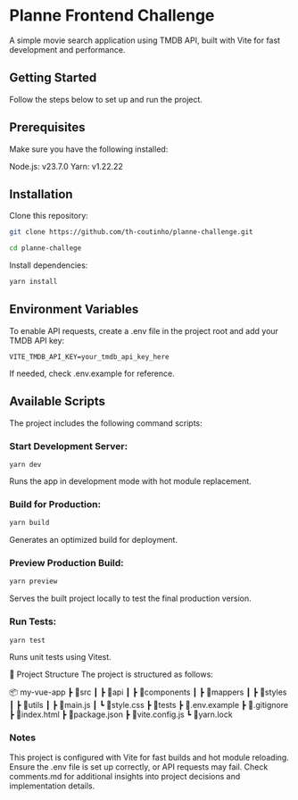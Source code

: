 # Planne Frontend Challenge

A simple movie search application using TMDB API, built with Vite for fast development and performance.

## Getting Started

Follow the steps below to set up and run the project.

## Prerequisites

Make sure you have the following installed:

Node.js: v23.7.0
Yarn: v1.22.22

## Installation

Clone this repository:

```sh
git clone https://github.com/th-coutinho/planne-challenge.git
```

```sh
cd planne-challege
```

Install dependencies:

```sh
yarn install
```

## Environment Variables

To enable API requests, create a .env file in the project root and add your TMDB API key:

`VITE_TMDB_API_KEY=your_tmdb_api_key_here`

If needed, check .env.example for reference.

## Available Scripts

The project includes the following command scripts:

### Start Development Server:

`yarn dev`

Runs the app in development mode with hot module replacement.

### Build for Production:

```sh
yarn build
```

Generates an optimized build for deployment.

### Preview Production Build:

```sh
yarn preview
```

Serves the built project locally to test the final production version.

### Run Tests:

```sh
yarn test
```

Runs unit tests using Vitest.

📁 Project Structure
The project is structured as follows:

📦 my-vue-app
┣ 📂src
┃ ┣ 📂api
┃ ┣ 📂components
┃ ┣ 📂mappers
┃ ┣ 📂styles
┃ ┣ 📂utils
┃ ┣ 📜main.js
┃ ┗ 📜style.css
┣ 📂tests
┣ 📜.env.example
┣ 📜.gitignore
┣ 📜index.html
┣ 📜package.json
┣ 📜vite.config.js
┗ 📜yarn.lock

### Notes

This project is configured with Vite for fast builds and hot module reloading.
Ensure the .env file is set up correctly, or API requests may fail.
Check comments.md for additional insights into project decisions and implementation details.
